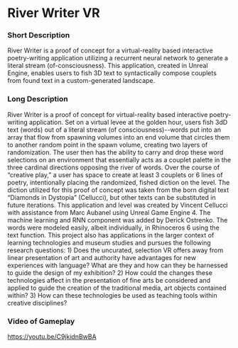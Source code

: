 # River Writer VR

### Short Description
River Writer is a proof of concept for a virtual-reality based interactive poetry-writing application utilizing a recurrent neural network to generate a literal stream (of-consciousness). This application, created in Unreal Engine, enables users to fish 3D text to syntactically compose couplets from found text in a custom-generated landscape. 

### Long Description
River Writer is a proof of concept for virtual-reality based interactive poetry-writing application. Set on a virtual levee at the golden hour, users fish 3dD text (words) out of a literal stream (of consciousness)--words put into an array that flow from spawning volumes into an end volume that circles them to another random point in the spawn volume, creating two layers of randomization. The user then has the ability to carry and drop these word selections on an environment that essentially acts as a couplet palette in the three cardinal directions opposing the river of words. Over the course of “creative play,” a user has space to create at least 3 couplets or 6 lines of poetry, intentionally placing the randomized, fished diction on the level. The diction utilized for this proof of concept was taken from the born digital text “Diamonds in Dystopia” (Cellucci), but other texts can be substituted in future iterations. This application and level was created by Vincent Cellucci with assistance from Marc Aubanel using Unreal Game Engine 4. The machine learning and RNN component was added by Derick Ostrenko. The words were modeled easily, albeit individually, in Rhinoceros 6 using the text function. This project also has applications in the larger context of learning technologies and museum studies and pursues the following research questions: 1) Does the uncurated, selection VR offers away from linear presentation of art and authority have advantages for new experiences with language? What are they and how can they be harnessed to guide the design of my exhibition? 2) How could the changes these technologies affect in the presentation of fine arts be considered and applied to guide the creation of the traditional media, art objects contained within? 3) How can these technologies be used as teaching tools within creative disciplines?

### Video of Gameplay
https://youtu.be/C9jkidnBwBA
